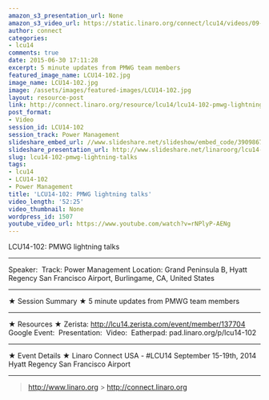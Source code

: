 ```yaml
---
amazon_s3_presentation_url: None
amazon_s3_video_url: https://static.linaro.org/connect/lcu14/videos/09-15-Monday/LCU14-102-%20PMWG%20lightning%20talks.mp4
author: connect
categories:
- lcu14
comments: true
date: 2015-06-30 17:11:28
excerpt: 5 minute updates from PMWG team members
featured_image_name: LCU14-102.jpg
image_name: LCU14-102.jpg
image: /assets/images/featured-images/LCU14-102.jpg
layout: resource-post
link: http://connect.linaro.org/resource/lcu14/lcu14-102-pmwg-lightning-talks/
post_format:
- Video
session_id: LCU14-102
session_track: Power Management
slideshare_embed_url: //www.slideshare.net/slideshow/embed_code/39098678
slideshare_presentation_url: http://www.slideshare.net/linaroorg/lcu14-102-pmwg-lightning-talks-v2
slug: lcu14-102-pmwg-lightning-talks
tags:
- lcu14
- LCU14-102
- Power Management
title: 'LCU14-102: PMWG lightning talks'
video_length: '52:25'
video_thumbnail: None
wordpress_id: 1507
youtube_video_url: https://www.youtube.com/watch?v=rNPlyP-AENg
---
```


LCU14-102: PMWG lightning talks

---

Speaker: 
Track: Power Management
Location: Grand Peninsula B, Hyatt Regency San Francisco Airport, Burlingame, CA, United States

---

★ Session Summary ★
5 minute updates from PMWG team members

---

★ Resources ★
Zerista: http://lcu14.zerista.com/event/member/137704
Google Event: 
Presentation: 
Video: 
Eatherpad: pad.linaro.org/p/lcu14-102

---

★ Event Details ★
Linaro Connect USA - #LCU14
September 15-19th, 2014
Hyatt Regency San Francisco Airport

---

> http://www.linaro.org > http://connect.linaro.org
